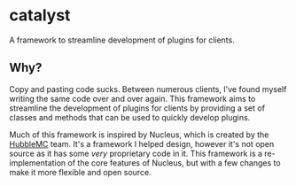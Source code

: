 # catalyst

A framework to streamline development of plugins for clients.

## Why?

Copy and pasting code sucks. Between numerous clients, I've found myself writing the same code over and over again. This
framework aims to streamline the development of plugins for clients by providing a set of classes and methods that can
be used to quickly develop plugins.

Much of this framework is inspired by Nucleus, which is created by the [HubbleMC](https://github.com/HubbleMC) team.
It's a framework I helped design, however it's not open source as it has some *very* proprietary code in it. This
framework is a re-implementation of the core features of Nucleus, but with a few changes to make it more flexible and
open source.
